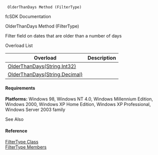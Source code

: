 ﻿     OlderThanDays Method (FilterType)                                                   

fcSDK Documentation

OlderThanDays Method (FilterType)

Filter field on dates that are older than a number of days

Overload List

| Overload | Description |
| --- | --- |
| [OlderThanDays(String,Int32)](fcSDK~FChoice.Foundation.Filters.FilterType~OlderThanDays(String,Int32).md) |   |
| [OlderThanDays(String,Decimal)](fcSDK~FChoice.Foundation.Filters.FilterType~OlderThanDays(String,Decimal).md) |   |

#### Requirements

**Platforms:** Windows 98, Windows NT 4.0, Windows Millennium Edition, Windows 2000, Windows XP Home Edition, Windows XP Professional, Windows Server 2003 family

See Also

#### Reference

[FilterType Class](fcSDK~FChoice.Foundation.Filters.FilterType.md)  
[FilterType Members](fcSDK~FChoice.Foundation.Filters.FilterType_members.md)